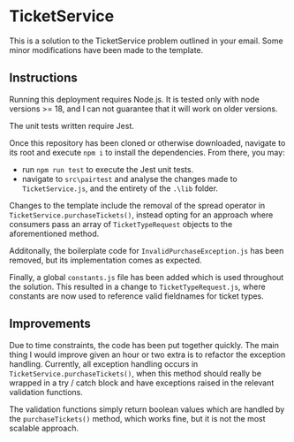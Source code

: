 # TicketService
This is a solution to the TicketService problem outlined in your email. Some minor modifications have been made to the template.
## Instructions
Running this deployment requires Node.js. It is tested only with node versions >= 18, and I can not guarantee that it will work on older versions.

The unit tests written require Jest.

Once this repository has been cloned or otherwise downloaded, navigate to its root and execute `npm i` to install the dependencies. From there, you may:
- run `npm run test` to execute the Jest unit tests.
- navigate to `src\pairtest` and analyse the changes made to `TicketService.js`, and the entirety of the `.\lib` folder.

Changes to the template include the removal of the spread operator in `TicketService.purchaseTickets()`, instead opting for an approach where consumers pass an array of `TicketTypeRequest` objects to the aforementioned method.

Additonally, the boilerplate code for `InvalidPurchaseException.js` has been removed, but its implementation comes as expected.

Finally, a global `constants.js` file has been added which is used throughout the solution. This resulted in a change to `TicketTypeRequest.js`, where constants are now used to reference valid fieldnames for ticket types.

## Improvements
Due to time constraints, the code has been put together quickly. The main thing I would improve given an hour or two extra is to refactor the exception handling. Currently, all exception handling occurs in `TicketService.purchaseTickets()`, when this method should really be wrapped in a try / catch block and have exceptions raised in the relevant validation functions. 

The validation functions simply return boolean values which are handled by the `purchaseTickets()` method, which works fine, but it is not the most scalable approach.